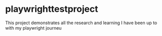 # playwrighttestproject
This project demonstrates all the research and learning I have been up to with my playwright journeu
